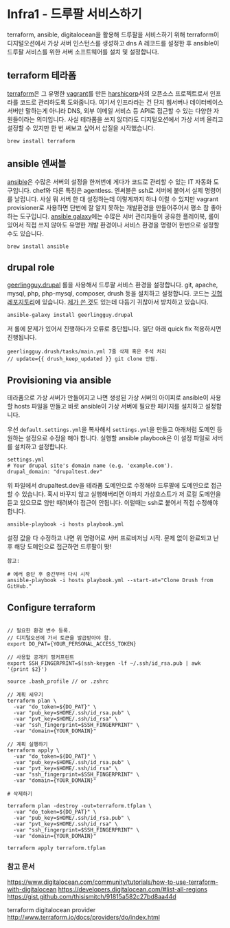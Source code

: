 # Infra1 - 드루팔 서비스하기

terraform, ansible, digitalocean을 활용해 드루팔을 서비스하기 위해 terraform이 디지털오션에서 가상 서버 인스턴스를 생성하고 dns A 레코드를 설정한 후 ansible이 드루팔 서비스를 위한 서버 소프트웨어를 설치 및 설정합니다. 

## terraform 테라폼
[terraform](https://www.terraform.io)은 그 유명한 [vagrant](https://www.vagrantup.com)를 만든 [harshicorp](https://www.hashicorp.com)사의 오픈소스 프로젝트로서 인프라를 코드로 관리하도록 도와줍니다. 여기서 인프라라는 건 단지 웹서버나 데이터베이스 서버만 말하는게 아니라 DNS, 외부 이메일 서비스 등 API로 접근할 수 있는 다양한 자원들이라는 의미입니다. 사실 테라폼을 쓰지 않더라도 디지털오션에서 가상 서버 올리고 설정할 수 있지만 한 번 써보고 싶어서 삽질을 시작했습니다.

```
brew install terraform
```

## ansible 엔써블
[ansible](http://www.ansible.com/home)은 수많은 서버의 설정을 한꺼번에 게다가 코드로 관리할 수 있는 IT 자동화 도구입니다. chef와 다른 특징은 agentless. 엔써블은 ssh로 서버에 붙어서 실제 명령어를 날립니다. 사실 뭐 서버 한 대 설정하는데 이렇게까지 하냐 이럴 수 있지만 vagrant provisioner로 사용하면 단번에 잘 알지 못하는 개발환경을 만들어주어서 평소 참 좋아하는 도구입니다. [ansible galaxy](https://galaxy.ansible.com)에는 수많은 서버 관리자들이 공유한 플레이북, 롤이 있어서 직접 쓰지 않아도 유명한 개발 환경이나 서비스 환경을 명령어 한번으로 설정할 수도 있습니다.

```
brew install ansible
```

## drupal role
[geerlingguy.drupal](https://galaxy.ansible.com/list#/roles/932) 롤을 사용해서 드루팔 서비스 환경을 설정합니다. git, apache, mysql, php, php-mysql, composer, drush 등을 설치하고 설정합니다. 코드는 [깃헙 레포지토리](https://github.com/geerlingguy/ansible-role-drupal)에 있습니다. [제가 쓴 것](https://github.com/mozodev/vagrant-ansible-drupal)도 있는데 다듬기 귀찮아서 방치하고 있습니다.

```
ansible-galaxy install geerlingguy.drupal

```

저 롤에 문제가 있어서 진행하다가 오류로 중단됩니다. 일단 아래 quick fix 적용하시면 진행됩니다.

```
geerlingguy.drush/tasks/main.yml 7줄 삭제 혹은 주석 처리
// update={{ drush_keep_updated }} git clone 안됨.

```

## Provisioning via ansible

테라폼으로 가상 서버가 만들어지고 나면 생성된 가상 서버의 아이피로 ansible이 사용할 hosts 파일을 만들고 바로 ansible이 가상 서버에 필요한 패키지를 설치하고 설정합니다.

우선 ```default.settings.yml```을 복사해서 ```settings.yml```을 만들고 아래처럼 도메인 등 원하는 설정으로 수정을 해야 합니다. 실행할 ansible playbook은 이 설정 파일로 서버를 설치하고 설정합니다.

```
settings.yml
# Your drupal site's domain name (e.g. 'example.com').
drupal_domain: "drupaltest.dev"
```

위 파일에서 drupaltest.dev을 테라폼 도메인으로 수정해야 드루팔에 도메인으로 접근할 수 있습니다. 혹시 바꾸지 않고 실행해버리면 아파치 가상호스트가 저 로컬 도메인을 듣고 있으므로 암만 때려봐야 접근이 안됩니다. 이럴때는 ssh로 붙어서 직접 수정해야 합니다.


```
ansible-playbook -i hosts playbook.yml
```

설정 값을 다 수정하고 나면 위 명령어로 서버 프로비저닝 시작. 문제 없이 완료되고 난 후 해당 도메인으로 접근하면 드루팔이 똿!

```
참고:

# 에러 중단 후 중간부터 다시 시작
ansible-playbook -i hosts playbook.yml --start-at="Clone Drush from GitHub."
```


## Configure terraform

```

// 필요한 환경 변수 등록.
// 디지털오션에 가서 토큰을 발급받아야 함.
export DO_PAT={YOUR_PERSONAL_ACCESS_TOKEN}

// 사용할 공개키 핑커프린트
export SSH_FINGERPRINT=$(ssh-keygen -lf ~/.ssh/id_rsa.pub | awk '{print $2}')

source .bash_profile // or .zshrc

// 계획 세우기
terraform plan \
  -var "do_token=${DO_PAT}" \
  -var "pub_key=$HOME/.ssh/id_rsa.pub" \
  -var "pvt_key=$HOME/.ssh/id_rsa" \
  -var "ssh_fingerprint=$SSH_FINGERPRINT" \
  -var "domain={YOUR_DOMAIN}"

// 계획 실행하기
terraform apply \
  -var "do_token=${DO_PAT}" \
  -var "pub_key=$HOME/.ssh/id_rsa.pub" \
  -var "pvt_key=$HOME/.ssh/id_rsa" \
  -var "ssh_fingerprint=$SSH_FINGERPRINT" \
  -var "domain={YOUR_DOMAIN}"

# 삭제하기

terraform plan -destroy -out=terraform.tfplan \
  -var "do_token=${DO_PAT}" \
  -var "pub_key=$HOME/.ssh/id_rsa.pub" \
  -var "pvt_key=$HOME/.ssh/id_rsa" \
  -var "ssh_fingerprint=$SSH_FINGERPRINT" \
  -var "domain={YOUR_DOMAIN}"

terraform apply terraform.tfplan

```

### 참고 문서
https://www.digitalocean.com/community/tutorials/how-to-use-terraform-with-digitalocean
https://developers.digitalocean.com/#list-all-regions
https://gist.github.com/thisismitch/91815a582c27bd8aa44d

terraform digitalocean provider
http://www.terraform.io/docs/providers/do/index.html

